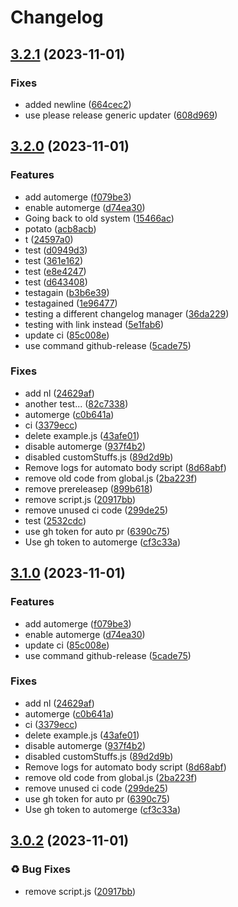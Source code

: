 # Changelog

## [3.2.1](https://github.com/Yarden-zamir/Create-Prepare-to-Dye/compare/v3.2.0...v3.2.1) (2023-11-01)


### Fixes

* added newline ([664cec2](https://github.com/Yarden-zamir/Create-Prepare-to-Dye/commit/664cec20076b7c4cde4ecd574fdda214a542d5d1))
* use please release generic updater ([608d969](https://github.com/Yarden-zamir/Create-Prepare-to-Dye/commit/608d9699868193cd205fc04052840f13b3e2ee0a))

## [3.2.0](https://github.com/Yarden-zamir/Create-Prepare-to-Dye/compare/v3.1.0...v3.2.0) (2023-11-01)


### Features

* add automerge ([f079be3](https://github.com/Yarden-zamir/Create-Prepare-to-Dye/commit/f079be36defaeaea8e8d58591288610531634092))
* enable automerge ([d74ea30](https://github.com/Yarden-zamir/Create-Prepare-to-Dye/commit/d74ea302e3c5d96c76ea823ed6be61351ef0a698))
* Going back to old system ([15466ac](https://github.com/Yarden-zamir/Create-Prepare-to-Dye/commit/15466ac0b095fcd1a52cef9ee2bc0c19109508e9))
* potato ([acb8acb](https://github.com/Yarden-zamir/Create-Prepare-to-Dye/commit/acb8acbfb8778732b518bbf59ab205a80a33c6a8))
* t ([24597a0](https://github.com/Yarden-zamir/Create-Prepare-to-Dye/commit/24597a02b091aab6c2d3655b2ad98a2d69aaf242))
* test ([d0949d3](https://github.com/Yarden-zamir/Create-Prepare-to-Dye/commit/d0949d31a422153f90bbc6c61905fa63d2adf56f))
* test ([361e162](https://github.com/Yarden-zamir/Create-Prepare-to-Dye/commit/361e1624e250b00222bb42e3b9e6dd58e881e4f7))
* test ([e8e4247](https://github.com/Yarden-zamir/Create-Prepare-to-Dye/commit/e8e4247db2924c9183911d65b97f4da5bd03327b))
* test ([d643408](https://github.com/Yarden-zamir/Create-Prepare-to-Dye/commit/d643408737f34b932da27f415d33ea147f54d5bc))
* testagain ([b3b6e39](https://github.com/Yarden-zamir/Create-Prepare-to-Dye/commit/b3b6e393c9e29fec78d0985e2cd0e8a649301c7f))
* testagained ([1e96477](https://github.com/Yarden-zamir/Create-Prepare-to-Dye/commit/1e964772956442e3d46b39d64502ea34bcc6b7c5))
* testing a different changelog manager ([36da229](https://github.com/Yarden-zamir/Create-Prepare-to-Dye/commit/36da2292ffab53f01a7e69fdc3991023a14f1604))
* testing with link instead ([5e1fab6](https://github.com/Yarden-zamir/Create-Prepare-to-Dye/commit/5e1fab617d0d9b67f2ebe5c1b5e518a3d7651cdb))
* update ci ([85c008e](https://github.com/Yarden-zamir/Create-Prepare-to-Dye/commit/85c008ec3bab6e292c36112ab9aac9fca14e6905))
* use command github-release ([5cade75](https://github.com/Yarden-zamir/Create-Prepare-to-Dye/commit/5cade756b0baa06f1578831dd8668ff89dff50c8))


### Fixes

* add nl ([24629af](https://github.com/Yarden-zamir/Create-Prepare-to-Dye/commit/24629af136c986fd64fb4957c2618e68f44c7308))
* another test... ([82c7338](https://github.com/Yarden-zamir/Create-Prepare-to-Dye/commit/82c73388788a57e49e42a4ae0e260d4a667bc9f6))
* automerge ([c0b641a](https://github.com/Yarden-zamir/Create-Prepare-to-Dye/commit/c0b641a5c82465a150fd12fa597c1afa34483fd8))
* ci ([3379ecc](https://github.com/Yarden-zamir/Create-Prepare-to-Dye/commit/3379ecce273f52d4f37efda161e388ad8e0ed9f3))
* delete example.js ([43afe01](https://github.com/Yarden-zamir/Create-Prepare-to-Dye/commit/43afe01596ea746d88dfcfa42f0bda84a95192ae))
* disable automerge ([937f4b2](https://github.com/Yarden-zamir/Create-Prepare-to-Dye/commit/937f4b2db60d83e6162b9f87750936e1608d0cdb))
* disabled customStuffs.js ([89d2d9b](https://github.com/Yarden-zamir/Create-Prepare-to-Dye/commit/89d2d9b05c2c51d12c584793dc596b27700e24d5))
* Remove logs for automato body script ([8d68abf](https://github.com/Yarden-zamir/Create-Prepare-to-Dye/commit/8d68abfdd3fdd456dd1f0c85f1b2258a34124216))
* remove old code from global.js ([2ba223f](https://github.com/Yarden-zamir/Create-Prepare-to-Dye/commit/2ba223f62c08f0edced1f05f5cab6eade737cf6f))
* remove prereleasep ([899b618](https://github.com/Yarden-zamir/Create-Prepare-to-Dye/commit/899b6180aedbf17724be0f4e5c55c64b4543db86))
* remove script.js ([20917bb](https://github.com/Yarden-zamir/Create-Prepare-to-Dye/commit/20917bbec72b19ddfe14df365f00c16ec5dc454e))
* remove unused ci code ([299de25](https://github.com/Yarden-zamir/Create-Prepare-to-Dye/commit/299de250467badf7b442f452425dee1b26ee2320))
* test ([2532cdc](https://github.com/Yarden-zamir/Create-Prepare-to-Dye/commit/2532cdc5e41aeda7ca44f0629c4eacc25e6447d4))
* use gh token for auto pr ([6390c75](https://github.com/Yarden-zamir/Create-Prepare-to-Dye/commit/6390c75f3a5b9d77559da146330169b3be410f31))
* Use gh token to automerge ([cf3c33a](https://github.com/Yarden-zamir/Create-Prepare-to-Dye/commit/cf3c33ab5abd0c35b22f4abb79d9addc965d37cb))

## [3.1.0](https://github.com/Yarden-zamir/Create-Prepare-to-Dye/compare/v3.0.2...v3.1.0) (2023-11-01)


### Features

* add automerge ([f079be3](https://github.com/Yarden-zamir/Create-Prepare-to-Dye/commit/f079be36defaeaea8e8d58591288610531634092))
* enable automerge ([d74ea30](https://github.com/Yarden-zamir/Create-Prepare-to-Dye/commit/d74ea302e3c5d96c76ea823ed6be61351ef0a698))
* update ci ([85c008e](https://github.com/Yarden-zamir/Create-Prepare-to-Dye/commit/85c008ec3bab6e292c36112ab9aac9fca14e6905))
* use command github-release ([5cade75](https://github.com/Yarden-zamir/Create-Prepare-to-Dye/commit/5cade756b0baa06f1578831dd8668ff89dff50c8))


### Fixes

* add nl ([24629af](https://github.com/Yarden-zamir/Create-Prepare-to-Dye/commit/24629af136c986fd64fb4957c2618e68f44c7308))
* automerge ([c0b641a](https://github.com/Yarden-zamir/Create-Prepare-to-Dye/commit/c0b641a5c82465a150fd12fa597c1afa34483fd8))
* ci ([3379ecc](https://github.com/Yarden-zamir/Create-Prepare-to-Dye/commit/3379ecce273f52d4f37efda161e388ad8e0ed9f3))
* delete example.js ([43afe01](https://github.com/Yarden-zamir/Create-Prepare-to-Dye/commit/43afe01596ea746d88dfcfa42f0bda84a95192ae))
* disable automerge ([937f4b2](https://github.com/Yarden-zamir/Create-Prepare-to-Dye/commit/937f4b2db60d83e6162b9f87750936e1608d0cdb))
* disabled customStuffs.js ([89d2d9b](https://github.com/Yarden-zamir/Create-Prepare-to-Dye/commit/89d2d9b05c2c51d12c584793dc596b27700e24d5))
* Remove logs for automato body script ([8d68abf](https://github.com/Yarden-zamir/Create-Prepare-to-Dye/commit/8d68abfdd3fdd456dd1f0c85f1b2258a34124216))
* remove old code from global.js ([2ba223f](https://github.com/Yarden-zamir/Create-Prepare-to-Dye/commit/2ba223f62c08f0edced1f05f5cab6eade737cf6f))
* remove unused ci code ([299de25](https://github.com/Yarden-zamir/Create-Prepare-to-Dye/commit/299de250467badf7b442f452425dee1b26ee2320))
* use gh token for auto pr ([6390c75](https://github.com/Yarden-zamir/Create-Prepare-to-Dye/commit/6390c75f3a5b9d77559da146330169b3be410f31))
* Use gh token to automerge ([cf3c33a](https://github.com/Yarden-zamir/Create-Prepare-to-Dye/commit/cf3c33ab5abd0c35b22f4abb79d9addc965d37cb))

## [3.0.2](https://github.com/Yarden-zamir/Create-Prepare-to-Dye/compare/v3.0.1...v3.0.2) (2023-11-01)


### ♻ Bug Fixes

* remove script.js ([20917bb](https://github.com/Yarden-zamir/Create-Prepare-to-Dye/commit/20917bbec72b19ddfe14df365f00c16ec5dc454e))
